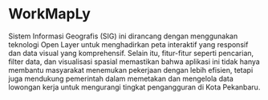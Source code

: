# WorkMapLy

Sistem Informasi Geografis (SIG) ini dirancang dengan menggunakan teknologi Open Layer untuk menghadirkan peta interaktif yang responsif dan data visual yang komprehensif. Selain itu, fitur-fitur seperti pencarian, filter data, dan visualisasi spasial memastikan bahwa aplikasi ini tidak hanya membantu masyarakat menemukan pekerjaan dengan lebih efisien, tetapi juga mendukung pemerintah dalam memetakan dan mengelola data lowongan kerja untuk mengurangi tingkat pengangguran di Kota Pekanbaru.
